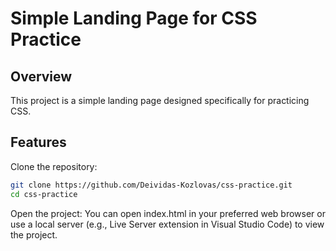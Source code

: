 # Simple Landing Page for CSS Practice

## Overview

This project is a simple landing page designed specifically for practicing CSS.

## Features

Clone the repository:

```bash
git clone https://github.com/Deividas-Kozlovas/css-practice.git
cd css-practice
```

Open the project: You can open index.html in your preferred web browser or use a local server (e.g., Live Server extension in Visual Studio Code) to view the project.
